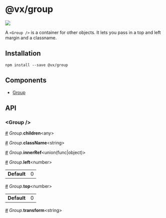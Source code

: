 # @vx/group

<a title="@vx/group npm downloads" href="https://www.npmjs.com/package/@vx/group">
  <img src="https://img.shields.io/npm/dm/@vx/group.svg?style=flat-square" />
</a>

A `<Group />` is a container for other objects. It lets you pass in a top and left margin and a classname.


## Installation

```
npm install --save @vx/group
```


## Components



  - [Group](#group-)

## API



<h3 id="group-">&lt;Group /&gt;</h3>



<a id="#Group__children" name="Group__children" href="#Group__children">#</a> *Group*.**children**&lt;any&gt;  

<a id="#Group__className" name="Group__className" href="#Group__className">#</a> *Group*.**className**&lt;string&gt;  

<a id="#Group__innerRef" name="Group__innerRef" href="#Group__innerRef">#</a> *Group*.**innerRef**&lt;union(func|object)&gt;  

<a id="#Group__left" name="Group__left" href="#Group__left">#</a> *Group*.**left**&lt;number&gt;  <table><tr><td><strong>Default</strong></td><td>0</td></td></table>

<a id="#Group__top" name="Group__top" href="#Group__top">#</a> *Group*.**top**&lt;number&gt;  <table><tr><td><strong>Default</strong></td><td>0</td></td></table>

<a id="#Group__transform" name="Group__transform" href="#Group__transform">#</a> *Group*.**transform**&lt;string&gt;  
